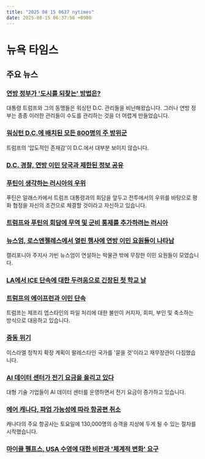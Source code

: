 ```yaml
---
title: "2025 08 15 0637 nytimes"
date: 2025-08-15 06:37:56 +0900
---
```


# 뉴욕 타임스
## 주요 뉴스
### [연방 정부가 '도시를 되찾는' 방법은?](https://www.nytimes.com/2025/08/14/upshot/washington-dc-home-rule.html)
  대통령 트럼프와 그의 동맹들은 워싱턴 D.C. 관리들을 비난해왔습니다. 그러나 연방 정부는 종종 이러한 관리들이 수도를 관리하는 것을 더 어렵게 만들었습니다.

### [워싱턴 D.C.에 배치된 모든 800명의 주 방위군](https://www.nytimes.com/live/2025/08/14/us/trump-news-putin-dc-takeover)
  트럼프의 '압도적인 존재감'이 D.C.에서 대부분 보이지 않습니다.

### [D.C. 경찰, 연방 이민 당국과 제한된 정보 공유](https://www.nytimes.com/2025/08/14/us/politics/dc-police-federal-immigration-enforcement.html)

### [푸틴이 생각하는 러시아의 우위](https://www.nytimes.com/interactive/2025/08/14/world/europe/putin-russia-ukraine-war-resurgence.html)
  푸틴은 알래스카에서 트럼프 대통령과의 회담을 앞두고 전투에서의 우위를 바탕으로 평화 협정을 자신의 조건으로 체결할 것이라고 자신하고 있습니다.

### [트럼프와 푸틴의 회담에 무역 및 군비 통제를 추가하려는 러시아](https://www.nytimes.com/2025/08/14/world/europe/trump-putin-talks-russia-trade-arms-control.html)

### [뉴스엄, 로스앤젤레스에서 열린 행사에 연방 이민 요원들이 나타남](https://www.nytimes.com/2025/08/14/us/politics/newsom-la-immigration-agents.html)
  캘리포니아 주지사 가빈 뉴스엄이 연설하는 박물관 밖에 무장한 이민 요원들이 모였습니다.

### [LA에서 ICE 단속에 대한 두려움으로 긴장된 첫 학교 날](https://www.nytimes.com/2025/08/14/us/los-angeles-raids-school-patrols.html)

### [트럼프의 에이프런과 이민 단속](https://www.nytimes.com/2025/08/14/us/politics/fact-check-trump-epstein.html)
  트럼프는 제프리 엡스타인의 파일 처리에 대한 불만이 커지자, 회피, 부인 및 축소하는 방식으로 대응하고 있습니다.

### [중동 위기](https://www.nytimes.com/2025/08/14/world/middleeast/israel-smotrich-settlements-palestinian-state.html)
  이스라엘 정착지 확장 계획이 팔레스타인 국가를 '묻을 것'이라고 재무장관이 다짐했습니다.

### [AI 데이터 센터가 전기 요금을 올리고 있다](https://www.nytimes.com/2025/08/14/business/energy-environment/ai-data-centers-electricity-costs.html)
  대형 기술 기업들이 AI 데이터 센터를 운영하면서 전기 요금이 증가하고 있습니다.

### [에어 캐나다, 파업 가능성에 따라 항공편 취소](https://www.nytimes.com/2025/08/14/world/canada/air-canada-flight-attendant-strike-canceled.html)
  캐나다의 주요 항공사는 토요일에 130,000명의 승객을 지상에 두게 될 수 있는 절차를 시작했습니다.

### [마이클 펠프스, USA 수영에 대한 비판과 '체계적 변화' 요구](https://www.nytimes.com/athletic/6553372/2025/08/14/michael-phelps-usa-swimming-criticism-systemic-change/)